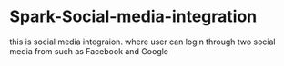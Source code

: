 # Spark-Social-media-integration
this is social media integraion. where user can login through  two social media from such as Facebook and Google
